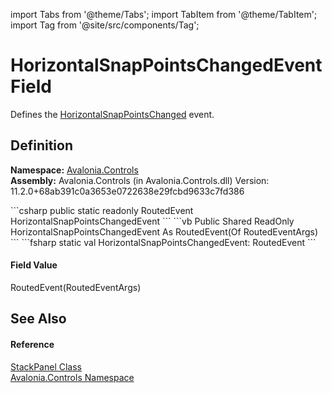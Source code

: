 import Tabs from '@theme/Tabs'; 
import TabItem from '@theme/TabItem'; 
import Tag from '@site/src/components/Tag'; 

# HorizontalSnapPointsChangedEvent Field


Defines the <a href="E_Avalonia_Controls_StackPanel_HorizontalSnapPointsChanged">HorizontalSnapPointsChanged</a> event.



## Definition
**Namespace:** <a href="N_Avalonia_Controls">Avalonia.Controls</a>  
**Assembly:** Avalonia.Controls (in Avalonia.Controls.dll) Version: 11.2.0+68ab391c0a3653e0722638e29fcbd9633c7fd386

<Tabs groupId="api-code-preview">
<TabItem value="csharp" label="C#">
```csharp
public static readonly RoutedEvent<RoutedEventArgs> HorizontalSnapPointsChangedEvent
```
</TabItem>
<TabItem value="vb" label="VB">
```vb
Public Shared ReadOnly HorizontalSnapPointsChangedEvent As RoutedEvent(Of RoutedEventArgs)
```
</TabItem>
<TabItem value="fsharp" label="F#">
```fsharp
static val HorizontalSnapPointsChangedEvent: RoutedEvent<RoutedEventArgs>
```
</TabItem>
</Tabs>



#### Field Value
RoutedEvent(RoutedEventArgs)

## See Also


#### Reference
<a href="T_Avalonia_Controls_StackPanel">StackPanel Class</a>  
<a href="N_Avalonia_Controls">Avalonia.Controls Namespace</a>  
